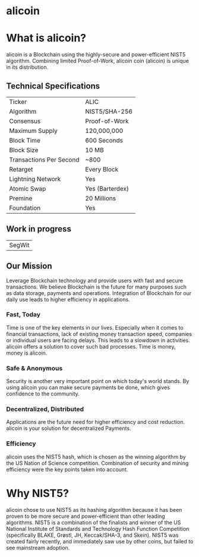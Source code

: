 # alicoin


# What is alicoin?
alicoin is a Blockchain using the highly-secure and power-efficient NIST5 algorithm. Combining limited Proof-of-Work, alicoin coin (alicoin) is unique in its distribution. 

<a name="specifications"></a>
## Technical Specifications
<table>
<tr> <td>Ticker</td><td>ALIC</td></tr>
<tr> <td>Algorithm</td><td>NIST5/SHA-256</td></tr>
<tr> <td>Consensus</td><td>Proof-of-Work</td></tr>
<tr> <td>Maximum Supply</td><td>120,000,000 </td></tr>
<tr> <td>Block Time</td><td>600 Seconds</td></tr>
<tr> <td>Block Size</td><td>10 MB</td></tr>
<tr> <td>Transactions Per Second</td><td>~800</td></tr>
<tr> <td>Retarget</td><td>Every Block</td></tr>
<tr> <td>Lightning Network</td><td>Yes</td></tr>
<tr> <td>Atomic Swap</td><td>Yes (Barterdex)</td></tr>
<tr> <td>Premine</td><td>20 Millions</td></tr>
<tr> <td>Foundation</td><td>Yes</td></tr>
</table>

## Work in progress
<table>
<tr> <td>SegWit</td></tr>
</table>




## Our Mission
Leverage Blockchain technology and provide users with fast and secure transactions.
We believe Blockchain is the future for many purposes such as data storage, payments and operations. Integration of Blockchain for our daily use leads to higher efficiency in applications.

### Fast, Today
Time is one of the key elements in our lives. Especially when it comes to financial transactions, lack of existing money transaction speed, companies or individual users are facing delays. This leads to a slowdown in activities. alicoin offers a solution to cover such bad processes. Time is money, money is alicoin.

### Safe & Anonymous
Security is another very important point on which today's world stands. By using alicoin you can make secure payments be done, which gives confidence to the community.

### Decentralized, Distributed
Applications are the future need for higher efficiency and cost reduction. alicoin is your solution for decentralized Payments.

### Efficiency
alicoin uses the NIST5 hash, which is chosen as the winning algorithm by the US Nation of Science competition. Combination of security and mining efficiency were the key points taken into account.


# Why NIST5?
alicoin chose to use NIST5 as its hashing algorithm because it has been proven to be more secure and power-efficient than other leading algorithms. NIST5 is a combination of the finalists and winner of the US National Institute of Standards and Technology Hash Function Competition (specifically BLAKE, Grøstl, JH, Keccak/SHA-3, and Skein). NIST5 was created fairly recently, and immediately saw use by other coins, but failed to see mainstream adoption.
